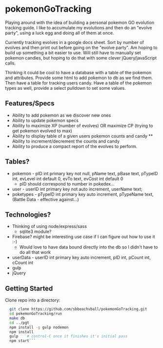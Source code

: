 # pokemonGoTracking
Playing around with the idea of building a personal pokemon GO evolution tracking guide.
I like to accumulate my evolutions and then do an "evolve party", using a luck egg and
doing all of them at once.  

Currently tracking evolves in a google docs sheet.  Sort by number of evolves and then 
print out before going on the "evolve party".  Am hoping to build up something a bit 
easier to use.  Will still have to manually set pokemon candies, but hoping to do that
with some clever jQuery/javaScript calls.

Thinking it could be cool to have a database with a table of the pokemon and attributes.
Provide some html to add pokemon to db as we find them.
Then have a table for tracking users candy.
Have a table of the pokemon types as well, provide a select pulldown to set some values.

## Features/Specs
* Ability to add pokemon as we discover new ones
* Ability to update pokemon specs
* Ability to maximize XP (number of evolves) OR maximize CP (trying to get pokemon evolved to max)
* Ability to display table of a given users pokemon counts and candy
** Ability to increment/decrement the counts and candy
* Ability to produce a compact report of the evolves to perform.

## Tables?
* pokemon   - pID int primary key not null, pName text, pBase text, pTypeID int, evLevel int default 0, evTo text, evCost int default 0
    + pID should correspond to number in pokedex...
* user      - userID int primary key not auto increment, userName text;
* poketypes - pTypeID int primary key auto increment, pTypeName text, (Battle Data - effective against...) 


## Technologies?
* Thinking of using node/express/sass
    * sqlite3 module?
* Firebase? might be interesting use case if I can figure out how to use it :-)
    * Would love to have data bound directly into the db so I didn't have to do all that work
* userData  - userID int primary key auto increment, pID int, pCount int, cCount int
* gulp
* jQuery

## Getting Started
Clone repo into a directory:
```bash
  git clone https://github.com/sbbeachvball/pokemonGoTracking.git
  cd pokemonGoTracking/run
  make db
  cd ../pgt
  npm install -g gulp nodemon
  npm install
  gulp    # control-C once it finishes it's initial pass
  npm start```